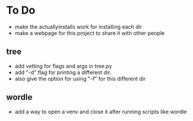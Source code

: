 # To Do

- make the actuallyinstalls work for installing each dir
- make a webpage for this project to share it with other people

## tree
- add vetting for flags and args in tree.py
- add "-d" flag for printing a different dir.
- also give the option for using "-f" for this different dir

## wordle
- add a way to open a venv and close it after running scripts like wordle